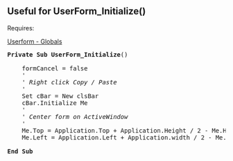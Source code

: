 <h2>Useful for UserForm_Initialize()</h2>

Requires:

[Userform - Globals](https://github.com/ppihoge/Excel-Notes/blob/master/Userform%20-%20Globals.md)

<pre>
<b>Private Sub UserForm_Initialize</b>()

    formCancel = false
    '
    ' <em>Right click Copy / Paste</em>
    '
    Set cBar = New clsBar
    cBar.Initialize Me
    '
    ' <em>Center form on ActiveWindow</em>
    '
    Me.Top = Application.Top + Application.Height / 2 - Me.Height / 2
    Me.Left = Application.Left + Application.width / 2 - Me.width / 2
    
<b>End Sub</b>
</pre>
